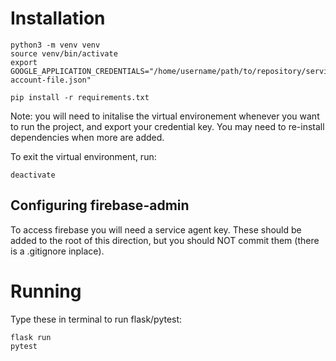 # Installation

```
python3 -m venv venv
source venv/bin/activate
export GOOGLE_APPLICATION_CREDENTIALS="/home/username/path/to/repository/service-account-file.json"

pip install -r requirements.txt
```

Note: you will need to initalise the virtual environement whenever you want to run the project, and export your credential key. You may need to re-install dependencies when more are added.

To exit the virtual environment, run:

```
deactivate
```

## Configuring firebase-admin

To access firebase you will need a service agent key. These should be added to the root of this direction, but you should NOT commit them (there is a .gitignore inplace).

# Running

Type these in terminal to run flask/pytest:

```
flask run
pytest
```
